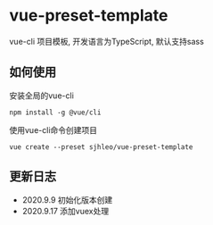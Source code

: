 # vue-preset-template
vue-cli 项目模板, 开发语言为TypeScript, 默认支持sass

## 如何使用
安装全局的vue-cli

    npm install -g @vue/cli

使用vue-cli命令创建项目

    vue create --preset sjhleo/vue-preset-template

## 更新日志
- 2020.9.9 初始化版本创建
- 2020.9.17 添加vuex处理